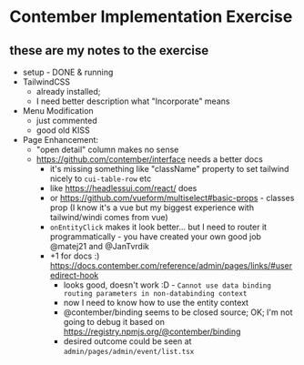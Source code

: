 # Contember Implementation Exercise

## these are my notes to the exercise

- setup - DONE & running
- TailwindCSS
  - already installed;
  - I need better description what "Incorporate" means
- Menu Modification
  - just commented
  - good old KISS
- Page Enhancement:
  - "open detail" column makes no sense
  - https://github.com/contember/interface needs a better docs 
    - it's missing something like "className" property to set tailwind nicely to `cui-table-row` etc
    - like https://headlessui.com/react/ does
    - or https://github.com/vueform/multiselect#basic-props - classes prop (I know it's a vue but my biggest experience with tailwind/windi comes from vue)
    - `onEntityClick` makes it look better... but I need to router it programmatically - you have created your own good job @matej21 and @JanTvrdik
    - +1 for docs :) https://docs.contember.com/reference/admin/pages/links/#useredirect-hook
      - looks good, doesn't work :D - `Cannot use data binding routing parameters in non-databinding context` 
      - now I need to know how to use the entity context
      - @contember/binding seems to be closed source; OK; I'm not going to debug it based on  https://registry.npmjs.org/@contember/binding
      - desired outcome could be seen at `admin/pages/admin/event/list.tsx`